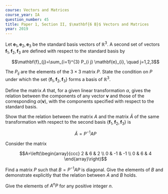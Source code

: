 ```yaml
---
course: Vectors and Matrices
course_year: IA
question_number: 45
title: Paper 1, Section II, $\mathbf{6 B}$ Vectors and Matrices
year: 2019
---
```




Let $\mathbf{e}_{1}, \mathbf{e}_{2}, \mathbf{e}_{3}$ be the standard basis vectors of $\mathbb{R}^{3}$. A second set of vectors $\mathbf{f}_{1}, \mathbf{f}_{2}, \mathbf{f}_{3}$ are defined with respect to the standard basis by

$$\mathbf{f}_{j}=\sum_{i=1}^{3} P_{i j} \mathbf{e}_{i}, \quad j=1,2,3$$

The $P_{i j}$ are the elements of the $3 \times 3$ matrix $P$. State the condition on $P$ under which the set $\left\{\mathbf{f}_{1}, \mathbf{f}_{2}, \mathbf{f}_{3}\right\}$ forms a basis of $\mathbb{R}^{3}$.

Define the matrix $A$ that, for a given linear transformation $\alpha$, gives the relation between the components of any vector $\mathbf{v}$ and those of the corresponding $\alpha(\mathbf{v})$, with the components specified with respect to the standard basis.

Show that the relation between the matrix $A$ and the matrix $\tilde{A}$ of the same transformation with respect to the second basis $\left\{\mathbf{f}_{1}, \mathbf{f}_{2}, \mathbf{f}_{3}\right\}$ is

$$\tilde{A}=P^{-1} A P$$

Consider the matrix

$$A=\left(\begin{array}{ccc}
2 & 6 & 2 \\
0 & -1 & -1 \\
0 & 6 & 4
\end{array}\right)$$

Find a matrix $P$ such that $B=P^{-1} A P$ is diagonal. Give the elements of $B$ and demonstrate explicitly that the relation between $A$ and $B$ holds.

Give the elements of $A^{n} P$ for any positive integer $n$.